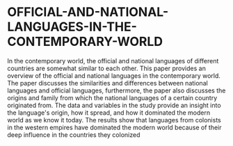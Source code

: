 # OFFICIAL-AND-NATIONAL-LANGUAGES-IN-THE-CONTEMPORARY-WORLD

In the contemporary world, the official and national languages of different
countries are somewhat similar to each other. This paper provides an overview of the
official and national languages in the contemporary world. The paper discusses the
similarities and differences between national languages and official languages,
furthermore, the paper also discusses the origins and family from which the national
languages of a certain country originated from. The data and variables in the study
provide an insight into the language's origin, how it spread, and how it dominated the
modern world as we know it today. The results show that languages from colonists in
the western empires have dominated the modern world because of their deep influence
in the countries they colonized
